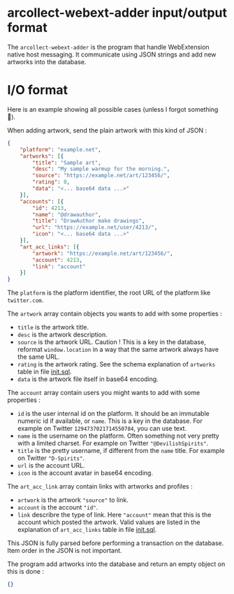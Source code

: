 # arcollect-webext-adder input/output format

The  `arcollect-webext-adder` is the program that handle WebExtension native host messaging. It communicate using JSON strings and add new artworks into the database.

# I/O format
Here is an example showing all possible cases (unless I forgot something 🤔️).

When adding artwork, send the plain artwork with this kind of JSON :
```json
{
	"platform": "example.net",
	"artworks": [{
		"title": "Sample art",
		"desc": "My sample warmup for the morning.",
		"source": "https://example.net/art/123456/",
		"rating": 0,
		"data": "<... base64 data ...>"
	}],
	"accounts": [{
		"id": 4213,
		"name": "@drawauthor",
		"title": "DrawAuthor make drawings",
		"url": "https://example.net/user/4213/",
		"icon": "<... base64 data ...>"
	}],
	"art_acc_links": [{
		"artwork": "https://example.net/art/123456/",
		"account": 4213,
		"link": "account"
	}]
}
```
The `platform` is the platform identifier, the root URL of the platform like `twitter.com`. 

The `artwork` array contain objects you wants to add with some properties :
* `title` is the artwork title.
* `desc` is the artwork description.
* `source` is the artwork URL. Caution ! This is a key in the database, reformat `window.location` in a way that the same artwork always have the same URL.
* `rating` is the artwork rating. See the schema explanation of `artworks` table in file [init.sql](https://github.com/DevilishSpirits/arcollect/blob/master/db-schema/init.sql).
* `data` is the artwork file itself in base64 encoding.

The `account` array contain users you might wants to add with some properties :
* `id` is the user internal id on the platform. It should be an immutable numeric id if available, or `name`. This is a key in the database. For example on Twitter `1294737021714550784`, you can use text.
* `name` is the username on the platform. Often something not very pretty with a limited charset. For example on Twitter `"@DevilishSpirits"`.
* `title` is the pretty username, if different from the `name` title. For example on Twitter `"D-Spirits"`.
* `url` is the account URL.
* `icon` is the account avatar in base64 encoding.

The `art_acc_link` array contain links with artworks and profiles :
* `artwork` is the artwork `"source"` to link.
* `account` is the account `"id"`.
* `link` describre the type of link. Here `"account"` mean that this is the account which posted the artwork. Valid values are listed in the explanation of `art_acc_links` table in file [init.sql](https://github.com/DevilishSpirits/arcollect/blob/master/db-schema/init.sql).

This JSON is fully parsed before performing a transaction on the database. Item order in the JSON is not important.

The program add artworks into the database and return an empty object on this is done :
```json
{}
```
